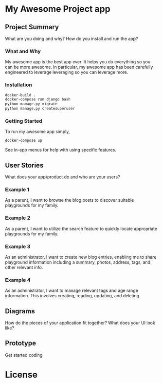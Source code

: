 # My Awesome Project app

## Project Summary

What are you doing and why? How do you install and run the app?

### What and Why

My awesome app is the best app ever. It helps you do everything so you can be more awesome. In particular, my awesome app has been carefully engineered to leverage leveraging so you can leverage more.

### Installation

```bash
docker-build .
docker-compose run django bash
python manage.py migrate
python manage.py createsuperuser
```

### Getting Started

To run my awesome app simply,

```bash
docker-compose up
```

See in-app menus for help with using specific features.

## User Stories

What does your app/product do and who are your users?

### Example 1

As a parent, I want to browse the blog posts to discover suitable playgrounds for my family.

### Example 2

As a parent, I want to utilize the search feature to quickly locate appropriate playgrounds for my family.

### Example 3

As an administrator, I want to create new blog entries, enabling me to share playground information including a summary, photos, address, tags, and other relevant info.

### Example 4

As an administrator, I want to manage relevant tags and age range information. This involves creating, reading, updating, and deleting.

## Diagrams

How do the pieces of your application fit together? What does your UI look like?

## Prototype

Get started coding

# License
